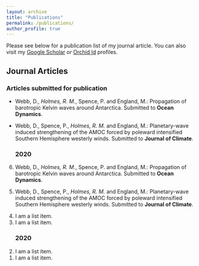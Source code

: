```yaml
---
layout: archive
title: "Publications"
permalink: /publications/
author_profile: true
---
```


<section class="page__content" itemprop="text">

<p>Please see below for a publication list of my journal article. You can also visit my <a href="https://scholar.google.com/citations?user=GlrxwVIAAAAJ">Google Scholar</a> or <a href="https://orcid.org/0000-0001-5156-2204">Orchid Id</a> profiles.</p>

<h2 id="journal-articles">Journal Articles</h2>

<h3 id="articles-submitted-for-publication">Articles submitted for publication</h3>

<ul><li><p>Webb, D., <em>Holmes, R. M.</em>, Spence, P. and England, M.: Propagation of barotropic Kelvin waves around Antarctica. Submitted to <strong>Ocean Dynamics</strong>.</p></li><li><p>Webb, D., Spence, P., <em>Holmes, R. M.</em> and England, M.: Planetary-wave induced strengthening of the AMOC forced by poleward intensified Southern Hemisphere westerly winds. Submitted to <strong>Journal of Climate</strong>.</p></li></ul>


<ol reversed>

<h3 id="2020">2020</h3>

  <li>Webb, D., <em>Holmes, R. M.</em>, Spence, P. and England, M.: Propagation of barotropic Kelvin waves around Antarctica. Submitted to <strong>Ocean Dynamics</strong>.</li>
  <li><p>Webb, D., Spence, P., <em>Holmes, R. M.</em> and England, M.: Planetary-wave induced strengthening of the AMOC forced by poleward intensified Southern Hemisphere westerly winds. Submitted to <strong>Journal of Climate</strong>.</p></li>
  <li>I am a list item.</li>
  <li>I am a list item.</li>

<h3 id="2019">2020</h3>

  <li>I am a list item.</li>
  <li>I am a list item.</li>

</ol>

